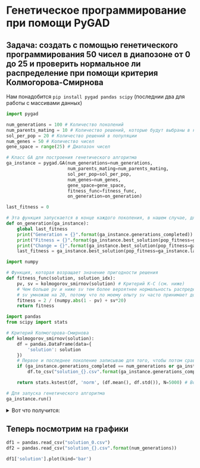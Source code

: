 # Генетическое программирование при помощи PyGAD

## Задача: создать с помощью генетического программирования 50 чисел в диапозоне от 0 до 25 и проверить нормальное ли распределение при помощи критерия Колмогорова-Смирнова

Нам понадобится `pip install pygad pandas scipy` (последнии два для работы с массивами данных)

```python
import pygad

num_generations = 100 # Количество поколений
num_parents_mating = 10 # Количество решений, которые будут выбраны в качестве родителей
sol_per_pop = 20 # Количество решений в популяции
num_genes = 50 # Количество чисел
gene_space = range(25) # Диапазон чисел

# Класс GA для построения генетического алгоритма
ga_instance = pygad.GA(num_generations=num_generations,    
                       num_parents_mating=num_parents_mating,
                       sol_per_pop=sol_per_pop,
                       num_genes=num_genes,
                       gene_space=gene_space,
                       fitness_func=fitness_func,
                       on_generation=on_generation)
```
```python
last_fitness = 0

# Эта функция запускается в конце каждого поколения, в нашем случае, для того, чтобы узнать изменения между поколениями
def on_generation(ga_instance):
    global last_fitness
    print("Generation = {}".format(ga_instance.generations_completed))
    print("Fitness = {}".format(ga_instance.best_solution(pop_fitness=ga_instance.last_generation_fitness)[1]))
    print("Change = {}".format(ga_instance.best_solution(pop_fitness=ga_instance.last_generation_fitness)[1] - last_fitness))
    last_fitness = ga_instance.best_solution(pop_fitness=ga_instance.last_generation_fitness)[1]
```
```python
import numpy

# Функция, которая возращает значение пригодности решения
def fitness_func(solution, solution_idx):
    pv, sv = kolmogorov_smirnov(solution) # Критерий К-С (см. ниже)
    # Чем больше pv и ниже sv тем более вероятнее нормальность распределения
    # sv умножаю на 20, потому что по моему опыту sv часто принимает довольно маленькие значения, а 20 выявленно опытным путем
    fitness = 2 / (numpy.abs(1 - pv) + sv*20) 
    return fitness 
```
```python
import pandas
from scipy import stats

# Критерий Колмогорова-Смирнова
def kolmogorov_smirnov(solution):
    df = pandas.DataFrame(data={
        'solution': solution
    })
    # Первое и последнее поколение записываю для того, чтобы потом сравнить
    if (ga_instance.generations_completed == num_generations or ga_instance.generations_completed == 0):
        df.to_csv("solution_{}.csv".format(ga_instance.generations_completed))

    return stats.kstest(df, 'norm', (df.mean(), df.std()), N=5000) # Возвращает два значения: К-С-статитстика и Р-значение
```
```python 
# Для запуска генетического алгоритма
ga_instance.run()
```
<details><summary>Вот что получится:</summary><blockquote> 

Generation = 1

Fitness = 173.97205904998307

Change = 173.97205904998307

Generation = 2

Fitness = 173.97205904998307

Change = 0.0

Generation = 3

Fitness = 173.97205904998307

Change = 0.0

Generation = 4

Fitness = 207.90999501388512

Change = 33.93793596390205

Generation = 5

Fitness = 234.29747904754262

Change = 26.3874840336575

Generation = 6

Fitness = 234.29747904754262

Change = 0.0

Generation = 7

Fitness = 234.29747904754262

Change = 0.0

Generation = 8

Fitness = 234.29747904754262

Change = 0.0

Generation = 9

Fitness = 486.28438033295816

Change = 251.98690128541554

Generation = 10

Fitness = 486.28438033295816

Change = 0.0

Generation = 11

Fitness = 486.28438033295816

Change = 0.0

Generation = 12

Fitness = 486.28438033295816

Change = 0.0

Generation = 13

Fitness = 581.3454941334909

Change = 95.06111380053272

Generation = 14

Fitness = 588.1418764119002

Change = 6.796382278409283

Generation = 15

Fitness = 625.9091480027296

Change = 37.76727159082941

Generation = 16

Fitness = 659.4457633292234

Change = 33.5366153264938

Generation = 17

Fitness = 735.1817271873213

Change = 75.73596385809788

Generation = 18

Fitness = 735.1817271873213

Change = 0.0

Generation = 19

Fitness = 838.4842310379203

Change = 103.30250385059901

Generation = 20

Fitness = 3870.4022261665687

Change = 3031.9179951286483

Generation = 21

Fitness = 3870.4022261665687

Change = 0.0

Generation = 22

Fitness = 3870.4022261665687

Change = 0.0

Generation = 23

Fitness = 3870.4022261665687

Change = 0.0

Generation = 24

Fitness = 3870.4022261665687

Change = 0.0

Generation = 25

Fitness = 5769.722842928234

Change = 1899.3206167616654

Generation = 26

Fitness = 5769.722842928234

Change = 0.0

Generation = 27

Fitness = 5769.722842928234

Change = 0.0

Generation = 28

Fitness = 5769.722842928234

Change = 0.0

Generation = 29

Fitness = 5769.722842928234

Change = 0.0

Generation = 30

Fitness = 5769.722842928234

Change = 0.0

Generation = 31

Fitness = 5769.722842928234

Change = 0.0

Generation = 32

Fitness = 5769.722842928234

Change = 0.0

Generation = 33

Fitness = 5769.722842928234

Change = 0.0

Generation = 34

Fitness = 5769.722842928234

Change = 0.0

Generation = 35

Fitness = 5769.722842928234

Change = 0.0

Generation = 36

Fitness = 6478.477391884017

Change = 708.7545489557833

Generation = 37

Fitness = 6478.477391884017

Change = 0.0

Generation = 38

Fitness = 6478.477391884017

Change = 0.0

Generation = 39

Fitness = 6478.477391884017

Change = 0.0

Generation = 40

Fitness = 6478.477391884017

Change = 0.0

Generation = 41

Fitness = 6478.477391884017

Change = 0.0

Generation = 42

Fitness = 6478.477391884017

Change = 0.0

Generation = 43

Fitness = 6478.477391884017

Change = 0.0

Generation = 44

Fitness = 6478.477391884017

Change = 0.0

Generation = 45

Fitness = 6478.477391884017

Change = 0.0

Generation = 46

Fitness = 6478.477391884017

Change = 0.0

Generation = 47

Fitness = 6478.477391884017

Change = 0.0

Generation = 48

Fitness = 9972.01232198448

Change = 3493.5349301004635

Generation = 49

Fitness = 9972.01232198448

Change = 0.0

Generation = 50

Fitness = 9972.01232198448

Change = 0.0

Generation = 51

Fitness = 9972.01232198448

Change = 0.0

Generation = 52

Fitness = 9972.01232198448

Change = 0.0

Generation = 53

Fitness = 9972.01232198448

Change = 0.0

Generation = 54

Fitness = 9972.01232198448

Change = 0.0

Generation = 55

Fitness = 9972.01232198448

Change = 0.0

Generation = 56

Fitness = 9972.01232198448

Change = 0.0

Generation = 57

Fitness = 9972.01232198448

Change = 0.0

Generation = 58

Fitness = 9972.01232198448

Change = 0.0

Generation = 59

Fitness = 9972.01232198448


Change = 0.0

Generation = 60

Fitness = 10645.766581059212

Change = 673.7542590747307

Generation = 61

Fitness = 10645.766581059212

Change = 0.0

Generation = 62

Fitness = 10645.766581059212

Change = 0.0

Generation = 63


Fitness = 10645.766581059212

Change = 0.0

Generation = 64

Fitness = 14200.750243239136

Change = 3554.983662179924

Generation = 65

Fitness = 14200.750243239136

Change = 0.0

Generation = 66

Fitness = 14200.750243239136

Change = 0.0

Generation = 67

Fitness = 14200.750243239136

Change = 0.0


Generation = 68

Fitness = 14200.750243239136

Change = 0.0

Generation = 69

Fitness = 14200.750243239136

Change = 0.0

Generation = 70

Fitness = 14200.750243239136

Change = 0.0

Generation = 71

Fitness = 14200.750243239136

Change = 0.0

Generation = 72

Fitness = 14200.750243239136

Change = 0.0

Generation = 73

Fitness = 14200.750243239136

Change = 0.0

Generation = 74

Fitness = 14200.750243239136

Change = 0.0


Generation = 75

Fitness = 15786.507861151427

Change = 1585.7576179122916

Generation = 76

Fitness = 15786.507861151427

Change = 0.0

Generation = 77

Fitness = 15786.507861151427

Change = 0.0

Generation = 78

Fitness = 15786.507861151427

Change = 0.0

Generation = 79

Fitness = 27082.244692195585

Change = 11295.736831044158

Generation = 80

Fitness = 27082.244692195585

Change = 0.0

Generation = 81

Fitness = 27082.244692195585

Change = 0.0

Generation = 82

Fitness = 27082.244692195585

Change = 0.0

Generation = 83

Fitness = 27082.244692195585

Change = 0.0

Generation = 84

Fitness = 27082.244692195585

Change = 0.0

Generation = 85

Fitness = 27082.244692195585

Change = 0.0

Generation = 86

Fitness = 27082.244692195585

Change = 0.0

Generation = 87

Fitness = 27082.244692195585

Change = 0.0

Generation = 88

Fitness = 34286.45638458348

Change = 7204.211692387893

Generation = 89

Fitness = 34286.45638458348

Change = 0.0

Generation = 90

Fitness = 34286.45638458348

Change = 0.0

Generation = 91

Fitness = 37081.92334684217

Change = 2795.4669622586953

Generation = 92

Fitness = 38659.799502593814

Change = 1577.876155751641

Generation = 93

Fitness = 38659.799502593814

Change = 0.0

Generation = 94

Fitness = 38659.799502593814

Change = 0.0

Generation = 95

Fitness = 38659.799502593814

Change = 0.0

Generation = 96

Fitness = 38659.799502593814

Change = 0.0

Generation = 97

Fitness = 38659.799502593814

Change = 0.0

Generation = 98

Fitness = 38659.799502593814

Change = 0.0

Generation = 99

Fitness = 38659.799502593814

Change = 0.0

Generation = 100

Fitness = 38659.799502593814

Change = 0.0
</blockquote></details>

## Теперь посмотрим на графики

```python
df1 = pandas.read_csv("solution_0.csv")
df2 = pandas.read_csv("solution_{}.csv".format(num_generations))

df1['solution'].plot(kind='bar')
```
